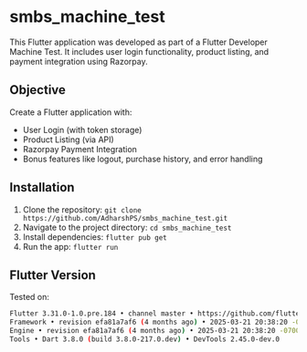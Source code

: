 # smbs_machine_test

This Flutter application was developed as part of a Flutter Developer Machine Test. It includes user login functionality, product listing, and payment integration using Razorpay.

## Objective

Create a Flutter application with:
- User Login (with token storage)
- Product Listing (via API)
- Razorpay Payment Integration
- Bonus features like logout, purchase history, and error handling

## Installation

1.  Clone the repository: `git clone https://github.com/AdharshPS/smbs_machine_test.git`
2.  Navigate to the project directory: `cd smbs_machine_test`
3.  Install dependencies: `flutter pub get`
4.  Run the app: `flutter run`

## Flutter Version

Tested on:

```bash
Flutter 3.31.0-1.0.pre.184 • channel master • https://github.com/flutter/flutter.git
Framework • revision efa81a7af6 (4 months ago) • 2025-03-21 20:38:20 -0700
Engine • revision efa81a7af6 (4 months ago) • 2025-03-21 20:38:20 -0700
Tools • Dart 3.8.0 (build 3.8.0-217.0.dev) • DevTools 2.45.0-dev.0